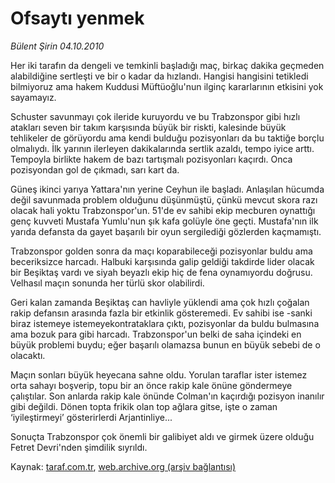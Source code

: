 # Ofsaytı yenmek

*Bülent Şirin 04.10.2010*

<div class="yazi"><p>Her iki tarafın da dengeli ve temkinli başladığı maç, birkaç dakika geçmeden alabildiğine sertleşti ve bir o kadar da hızlandı. Hangisi hangisini tetikledi bilmiyoruz ama hakem Kuddusi Müftüoğlu'nun ilginç kararlarının etkisini yok sayamayız.</p>
<p>Schuster savunmayı çok ileride kuruyordu ve bu Trabzonspor gibi hızlı atakları seven bir takım karşısında büyük bir riskti, kalesinde büyük tehlikeler de görüyordu ama kendi bulduğu pozisyonları da bu taktiğe borçlu olmalıydı. İlk yarının ilerleyen dakikalarında sertlik azaldı, tempo iyice arttı. Tempoyla birlikte hakem de bazı tartışmalı pozisyonları kaçırdı. Onca pozisyondan gol de çıkmadı, sarı kart da.</p>
<p>Güneş ikinci yarıya Yattara'nın yerine Ceyhun ile başladı. Anlaşılan hücumda değil savunmada problem olduğunu düşünmüştü, çünkü mevcut skora razı olacak hali yoktu Trabzonspor'un. 51'de ev sahibi ekip mecburen oynattığı genç kuvveti Mustafa Yumlu'nun şık kafa golüyle öne geçti. Mustafa'nın ilk yarıda defansta da gayet başarılı bir oyun sergilediği gözlerden kaçmamıştı.</p>
<p>Trabzonspor golden sonra da maçı koparabileceği pozisyonlar buldu ama beceriksizce harcadı. Halbuki karşısında galip geldiği takdirde lider olacak bir Beşiktaş vardı ve siyah beyazlı ekip hiç de fena oynamıyordu doğrusu. Velhasıl maçın sonunda her türlü skor olabilirdi.</p>
<p>Geri kalan zamanda Beşiktaş can havliyle yüklendi ama çok hızlı çoğalan rakip defansın arasında fazla bir etkinlik gösteremedi. Ev sahibi ise -sanki biraz istemeye istemeyekontrataklara çıktı, pozisyonlar da buldu bulmasına ama bozuk para gibi harcadı. Trabzonspor'un belki de saha içindeki en büyük problemi buydu; eğer başarılı olamazsa bunun en büyük sebebi de o olacaktı.</p>
<p>Maçın sonları büyük heyecana sahne oldu. Yorulan taraflar ister istemez orta sahayı boşverip, topu bir an önce rakip kale önüne göndermeye çalıştılar. Son anlarda rakip kale önünde Colman'ın kaçırdığı pozisyon inanılır gibi değildi. Dönen topta frikik olan top ağlara gitse, işte o zaman ‘iyileştirmeyi’ gösterirlerdi Arjantinliye...</p>
<p>Sonuçta Trabzonspor çok önemli bir galibiyet aldı ve girmek üzere olduğu Fetret Devri'nden şimdilik sıyrıldı.</p></div>

Kaynak: [taraf.com.tr](http://www.taraf.com.tr:80/bulent-sirin/makale-ofsayti-yenmek.htm), [web.archive.org (arşiv bağlantısı)](http://web.archive.org/web/20101005234810/http://www.taraf.com.tr:80/bulent-sirin/makale-ofsayti-yenmek.htm)

